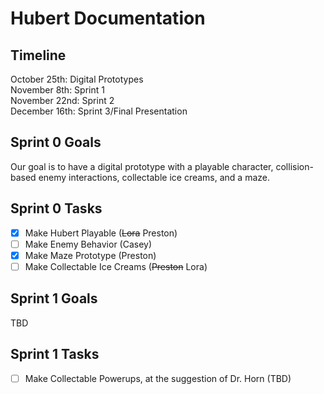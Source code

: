 # Hubert Documentation

## Timeline
October 25th: Digital Prototypes <br>
November 8th: Sprint 1 <br>
November 22nd: Sprint 2 <br>
December 16th: Sprint 3/Final Presentation <br>

## Sprint 0 Goals
Our goal is to have a digital prototype with a playable character, collision-based enemy interactions, collectable ice creams, and a maze.
## Sprint 0 Tasks
- [X] Make Hubert Playable (~~Lora~~ Preston)
- [ ] Make Enemy Behavior (Casey)
- [X] Make Maze Prototype (Preston)
- [ ] Make Collectable Ice Creams (~~Preston~~ Lora)

## Sprint 1 Goals
TBD
## Sprint 1 Tasks
- [ ] Make Collectable Powerups, at the suggestion of Dr. Horn (TBD)
